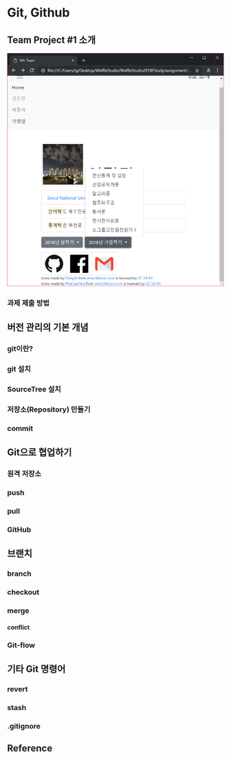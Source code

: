 # Git, Github

## Team Project #1 소개

![](team_project_sample.png?raw=true)

### 과제 제출 방법


## 버전 관리의 기본 개념

### git이란?

### git 설치

### SourceTree 설치

### 저장소(Repository) 만들기

### commit


## Git으로 협업하기

### 원격 저장소

### push

### pull

### GitHub


## 브랜치

### branch

### checkout

### merge

#### conflict

### Git-flow


## 기타 Git 명령어

### revert

### stash

### .gitignore


## Reference

